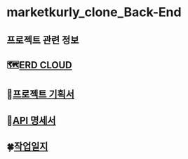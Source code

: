 # marketkurly_clone_Back-End

## 프로젝트 관련 정보

## 🗺[ERD CLOUD](https://www.erdcloud.com/d/P63XZMXKuoaoBLT6h)

## 🚩[프로젝트 기획서](https://docs.google.com/document/d/1xANkjjR-Idvo_OCKVBKGcf_3-AA_1ROJ/edit)

## 🌵[API 명세서](https://docs.google.com/spreadsheets/d/1dAGTpPASukNAZNpJ1P4W4hsF7km6Qygt/edit?usp=drive_web&ouid=105875042538598498401&rtpof=true)

## 🍀[작업일지](https://www.notion.so/e9536595c49247f2a0a8d5d56f6c7bf0?v=e65b0a61809d449ab68bea0d148711ac&p=5e41619f03fb492ba0c9cf4d2a47190d&pm=s)
